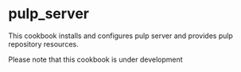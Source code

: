 # pulp_server

This cookbook installs and configures pulp server and provides pulp repository
resources.

Please note that this cookbook is under development
